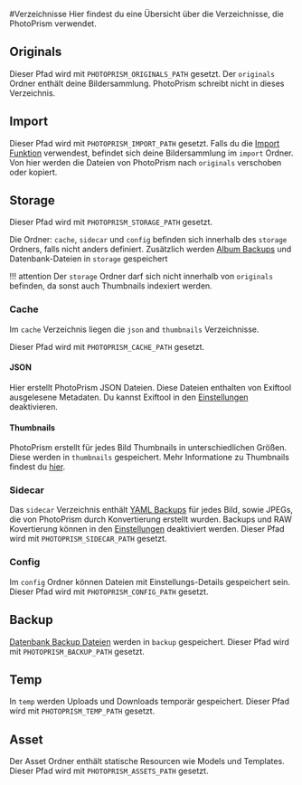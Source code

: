 #Verzeichnisse
Hier findest du eine Übersicht über die Verzeichnisse, die PhotoPrism verwendet.

## Originals
Dieser Pfad wird mit `PHOTOPRISM_ORIGINALS_PATH` gesetzt.
Der `originals` Ordner enthält deine  Bildersammlung. PhotoPrism schreibt nicht in dieses Verzeichnis.

## Import
Dieser Pfad wird mit `PHOTOPRISM_IMPORT_PATH` gesetzt.
Falls du die [Import Funktion](../library/import-vs-index.md) verwendest, befindet sich deine Bildersammlung im `import` Ordner. Von hier werden die Dateien von
PhotoPrism nach `originals` verschoben oder kopiert.

## Storage
Dieser Pfad wird mit `PHOTOPRISM_STORAGE_PATH` gesetzt.

Die Ordner: `cache`, `sidecar` und `config` befinden sich innerhalb des `storage` Ordners, falls nicht anders definiert.
Zusätzlich werden [Album Backups](./backups.md#album-backups) und Datenbank-Dateien in `storage` gespeichert

!!! attention
    Der `storage` Ordner darf sich nicht innerhalb von `originals` befinden, da sonst auch Thumbnails indexiert werden.

### Cache
Im `cache` Verzeichnis liegen die `json` and `thumbnails` Verzeichnisse.

Dieser Pfad wird mit `PHOTOPRISM_CACHE_PATH` gesetzt.

#### JSON
Hier erstellt PhotoPrism JSON Dateien. Diese Dateien enthalten von Exiftool ausgelesene Metadaten.
Du kannst Exiftool in den [Einstellungen](../settings/advanced.md) deaktivieren.

#### Thumbnails
PhotoPrism erstellt für jedes Bild Thumbnails in unterschiedlichen Größen. Diese werden in `thumbnails` gespeichert.
Mehr Informatione zu Thumbnails findest du [hier](../settings/advanced.md#images).

### Sidecar
Das `sidecar` Verzeichnis enthält [YAML Backups](./backups.md) für jedes Bild, sowie JPEGs, die von PhotoPrism durch Konvertierung erstellt wurden.
Backups und RAW Kovertierung können in den [Einstellungen](../settings/advanced.md) deaktiviert werden.
Dieser Pfad wird mit `PHOTOPRISM_SIDECAR_PATH` gesetzt.

### Config
Im `config` Ordner können Dateien mit Einstellungs-Details gespeichert sein.
Dieser Pfad wird mit `PHOTOPRISM_CONFIG_PATH` gesetzt.

## Backup
[Datenbank Backup Dateien](./backups.md#backup-command) werden in `backup` gespeichert.
Dieser Pfad wird mit `PHOTOPRISM_BACKUP_PATH` gesetzt.

## Temp
In `temp` werden Uploads und Downloads temporär gespeichert.
Dieser Pfad wird mit `PHOTOPRISM_TEMP_PATH` gesetzt.


## Asset
Der Asset Ordner enthält statische Resourcen wie Models und Templates.
Dieser Pfad wird mit `PHOTOPRISM_ASSETS_PATH` gesetzt.

